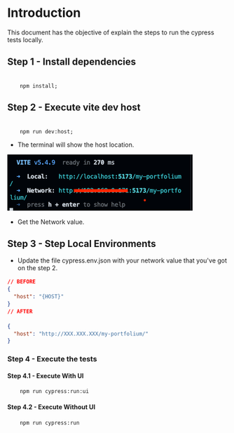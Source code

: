 # Introduction

This document has the objective of explain the steps to run the cypress tests locally.

## Step 1 - Install dependencies

```shell

    npm install;

```

## Step 2 - Execute vite dev host

```shell

    npm run dev:host;

```

- The terminal will show the host location.

![alt text](host.png)

- Get the Network value.

## Step 3 - Step Local Environments

- Update the file cypress.env.json with your network value that you've got on the step 2.

```json
// BEFORE
{
  "host": "{HOST}"
}
// AFTER

{
  "host": "http://XXX.XXX.XXX/my-portfolium/"
}
```

### Step 4 - Execute the tests

#### Step 4.1 - Execute With UI

```shell
    npm run cypress:run:ui
```

#### Step 4.2 - Execute Without UI

```shell
    npm run cypress:run
```
